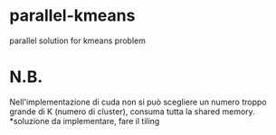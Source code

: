 # parallel-kmeans
parallel solution for kmeans problem

# N.B.
Nell'implementazione di cuda non si può scegliere un numero troppo grande di K (numero di cluster), consuma tutta la shared memory.
*soluzione da implementare, fare il tiling

